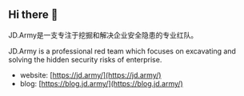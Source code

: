 ## Hi there 👋

JD.Army是一支专注于挖掘和解决企业安全隐患的专业红队。

JD.Army is a professional red team which focuses on excavating and solving the hidden security risks of enterprise.

- website: [https://jd.army/](https://jd.army/)
- blog: [https://blog.jd.army/](https://blog.jd.army/)

